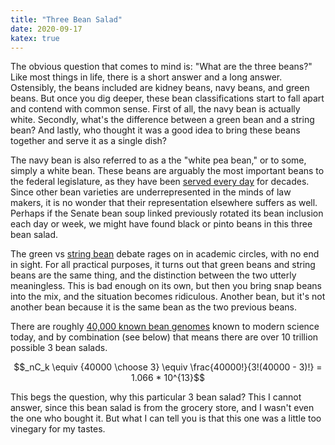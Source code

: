 ```yaml
---
title: "Three Bean Salad"
date: 2020-09-17
katex: true
---
```




The obvious question that comes to mind is: "What are the three beans?" Like most things in life, there is a short answer and a long answer. Ostensibly, the beans included are kidney beans, navy beans, and green beans. But once you dig deeper, these bean classifications start to fall apart and contend with common sense. First of all, the navy bean is actually white. Secondly, what's the difference between a green bean and a string bean? And lastly, who thought it was a good idea to bring these beans together and serve it as a single dish?

The navy bean is also referred to as a the "white pea bean," or to some, simply a white bean. These beans are arguably the most important beans to the federal legislature, as they have been [served every day](https://en.wikipedia.org/wiki/Senate_bean_soup) for decades. Since other bean varieties are underrepresented in the minds of law makers, it is no wonder that their representation elsewhere suffers as well. Perhaps if the Senate bean soup linked previously rotated its bean inclusion each day or week, we might have found black or pinto beans in this three bean salad.

The green vs [string bean](https://www.imdb.com/title/tt0009660/) debate rages on in academic circles, with no end in sight. For all practical purposes, it turns out that green beans and string beans are the same thing, and the distinction between the two utterly meaningless. This is bad enough on its own, but then you bring snap beans into the mix, and the situation becomes ridiculous. Another bean, but it's not another bean because it is the same bean as the two previous beans.


There are roughly [40,000 known bean genomes](https://en.wikipedia.org/wiki/Bean#Types) known to modern science today, and by combination (see below) that means there are over 10 trillion possible 3 bean salads.

$$_nC_k \equiv {40000 \choose 3} \equiv \frac{40000!}{3!(40000 - 3)!} = 1.066 * 10^{13}$$

This begs the question, why this particular 3 bean salad? This I cannot answer, since this bean salad is from the grocery store, and I wasn't even the one who bought it. But what I can tell you is that this one was a little too vinegary for my tastes.